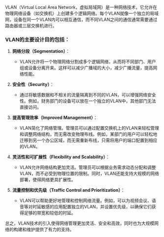 VLAN（Virtual Local Area Network，虚拟局域网）是一种网络技术，它允许在物理网络设备（如交换机）上创建多个逻辑网络。每个VLAN就像一个独立的局域网，设备在同一个VLAN内可以相互通信，而不同VLAN之间的通信通常需要通过路由器或三层交换机进行。

### VLAN的主要设计目的包括：

1. **网络分段（Segmentation）**：
    - VLAN允许将一个物理网络分割成多个逻辑网络，从而将不同部门、用户组或设备分离开来。这样可以减少广播域的大小，减少广播流量，提高网络性能。

2. **安全性（Security）**：
    - 通过将敏感数据和不相关的流量隔离到不同的VLAN，可以增强网络安全性。例如，财务部门的设备可以放在一个独立的VLAN中，其他部门无法直接访问。

3. **提高管理效率（Improved Management）**：
    - VLAN简化了网络管理。管理员可以通过配置交换机上的VLAN来轻松管理和调整网络结构，而无需改变物理布线。例如，某部门的用户可以轻松地迁移到另一个办公区域，而无需重新布线，只需将用户的端口配置到相应的VLAN。

4. **灵活性和可扩展性（Flexibility and Scalability）**：
    - VLAN允许网络结构更加灵活。管理员可以根据业务需求动态分配和调整VLAN，而不必受到物理位置的限制。同时，VLAN还能支持大规模的网络部署，使得网络更具扩展性。

5. **流量控制和优先级（Traffic Control and Prioritization）**：
    - VLAN可以帮助更好地管理和控制网络流量。例如，可以为视频会议、语音等对时延敏感的应用配置独立的VLAN，并设置优先级，以确保它们获得足够的带宽和较低的时延。

总之，VLAN技术的引入使得网络管理更加灵活、安全和高效，同时也为大规模网络的构建和维护提供了有力的支持。
